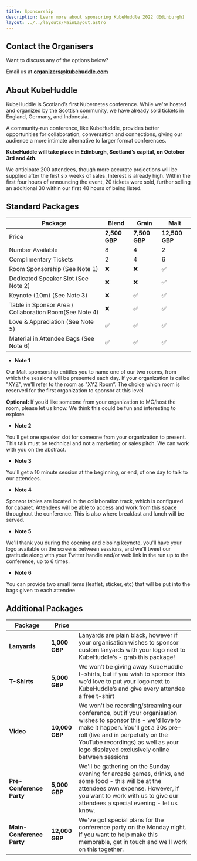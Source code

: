 ```yaml
---
title: Sponsorship
description: Learn more about sponsoring KubeHuddle 2022 (Edinburgh)
layout: ../../layouts/MainLayout.astro
---
```

## Contact the Organisers

Want to discuss any of the options below?

Email us at **organizers@kubehuddle.com**

## About KubeHuddle

KubeHuddle is Scotland’s first Kubernetes conference. While we're hosted and organized by the Scottish community, we have already sold tickets in England, Germany, and Indonesia.

A community-run conference, like KubeHuddle, provides better opportunities for collaboration, conversation and connections, giving our audience a more intimate alternative to larger format conferences.

**KubeHuddle will take place in Edinburgh, Scotland’s capital, on October 3rd and 4th.**

We anticipate 200 attendees, though more accurate projections will be supplied after the first six weeks of sales. Interest is already high. Within the first four hours of announcing the event, 20 tickets were sold, further selling an additional 30 within our first 48 hours of being listed.

## Standard Packages

| **Package**                                            | **Blend**     | **Grain**     | **Malt**       |
| ------------------------------------------------------ | ------------- | ------------- | -------------- |
| Price                                                  | **2,500 GBP** | **7,500 GBP** | **12,500 GBP** |
| Number Available                                       | 8             | 4             | 2              |
| Complimentary Tickets                                  | 2             | 4             | 6              |
| Room Sponsorship (See Note 1)                          | ❌             | ❌             | ✅              |
| Dedicated Speaker Slot (See Note 2)                    | ❌             | ❌             | ✅              |
| Keynote (10m) (See Note 3)                             | ❌             | ✅             | ✅              |
| Table in Sponsor Area / Collaboration Room(See Note 4) | ❌             | ✅             | ✅              |
| Love & Appreciation (See Note 5)                       | ✅             | ✅             | ✅              |
| Material in Attendee Bags (See Note 6)                 | ✅             | ✅             | ✅              |

- **Note 1**

Our Malt sponsorship entitles you to name one of our two rooms, from which the sessions will be presented each day. If your organization is called "XYZ”, we'll refer to the room as "XYZ Room”. The choice which room is reserved for the first organization to sponsor at this level.

**Optional:** If you’d like someone from your organization to MC/host the room, please let us know. We think this could be fun and interesting to explore.

- **Note 2**

You’ll get one speaker slot for someone from your organization to present. This talk must be technical and not a marketing or sales pitch. We can work with you on the abstract.

- **Note 3**

You'll get a 10 minute session at the beginning, or end, of one day to talk to our attendees.

- **Note 4**

Sponsor tables are located in the collaboration track, which is configured for cabaret. Attendees will be able to access and work from this space throughout the conference. This is also where breakfast and lunch will be served.

- **Note 5**

We'll thank you during the opening and closing keynote, you'll have your logo available on the screens between sessions, and we'll tweet our gratitude along with your Twitter handle and/or web link in the run up to the conference, up to 6 times.

- **Note 6**

You can provide two small items (leaflet, sticker, etc) that will be put into the bags given to each attendee

## Additional Packages

| **Package**               | **Price**      |                                                                                                                                                                                                                                                                                |
| ------------------------- | -------------- | ------------------------------------------------------------------------------------------------------------------------------------------------------------------------------------------------------------------------------------------------------------------------------ |
| **Lanyards**              | **1,000 GBP**  | Lanyards are plain black, however if your organisation wishes to sponsor custom lanyards with your logo next to KubeHuddle’s - grab this package!                                                                                                                              |
| **T-Shirts**              | **5,000 GBP**  | We won’t be giving away KubeHuddle t-shirts, but if you wish to sponsor this we’d love to put your logo next to KubeHuddle’s and give every attendee a free t-shirt                                                                                                            |
| **Video**                 | **10,000 GBP** | We won't be recording/streaming our conference, but if your organisation wishes to sponsor this - we'd love to make it happen. You'll get a 30s pre-roll (live and in perpetuity on the YouTube recordings) as well as your logo displayed exclusively online between sessions |
| **Pre-Conference Party**  | **5,000 GBP**  | We'll be gathering on the Sunday evening for arcade games, drinks, and some food - this will be at the attendees own expense. However, if you want to work with us to give our attendees a special evening - let us know.                                                      |
| **Main-Conference Party** | **12,000 GBP** | We've got special plans for the conference party on the Monday night. If you want to help make this memorable, get in touch and we'll work on this together.                                                                                                                   |
